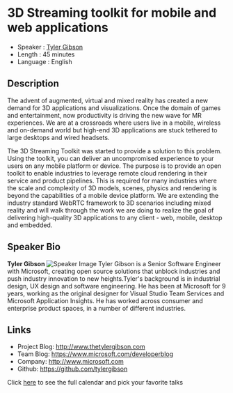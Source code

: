 3D Streaming toolkit for mobile and web applications
========================

* Speaker   : [Tyler Gibson](http://www.thetylergibson.com)
* Length    : 45 minutes
* Language  : English

Description
-----------

The advent of augmented, virtual and mixed reality has created a new demand for 3D applications and visualizations.  Once the domain of games and entertainment, now productivity is driving the new wave for MR experiences.  We are at a crossroads where users live in a mobile, wireless and on-demand world but high-end 3D applications are stuck tethered to large desktops and wired headsets.

The 3D Streaming Toolkit was started to provide a solution to this problem.  Using the toolkit, you can deliver an uncompromised experience to your users on any mobile platform or device. The purpose is to provide an open toolkit to enable industries to leverage remote cloud rendering in their service and product pipelines. This is required for many industries where the scale and complexity of 3D models, scenes, physics and rendering is beyond the capabilities of a mobile device platform. We are extending the industry standard WebRTC framework to 3D scenarios including mixed reality and will walk through the work we are doing to realize the goal of delivering high-quality 3D applications to any client - web, mobile, desktop and embedded.

Speaker Bio
-----------

**Tyler Gibson**
![Speaker Image](https://media.licdn.com/mpr/mpr/shrinknp_400_400/AAEAAQAAAAAAAAkaAAAAJDkzMWEzYTM5LTYzM2UtNGYwNC05ZmE2LWNhNmE5ZGFjMTYwYQ.jpg)
Tyler Gibson is a Senior Software Engineer with Microsoft, creating open source solutions that unblock industries and push industry innovation to new heights.Tyler's background is in industrial design, UX design and software engineering. He has been at Microsoft for 9 years, working as the original designer for Visual Studio Team Services and Microsoft Application Insights. He has worked across consumer and enterprise product spaces, in a number of different industries.

Links
-----

* Project Blog: http://www.thetylergibson.com
* Team Blog: https://www.microsoft.com/developerblog
* Company: http://www.microsoft.com
* Github: https://github.com/tylergibson

Click [here][1] to see the full calendar and pick your favorite talks

[1]: https://pixels.camp/schedule/

